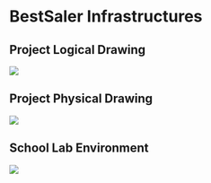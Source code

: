 # BestSaler Infrastructures

## Project Logical Drawing
![](https://img.familie-mol.nl/Logical%20Network%20Topology%20BestSaler.png)

## Project Physical Drawing
![](https://img.familie-mol.nl/Fysieke%20Tekeningv1.1.2.png)

## School Lab Environment
![](https://img.familie-mol.nl/PROJECT%20FYSIEKv3.1.png)
